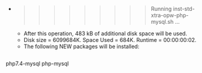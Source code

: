 * >>>>>>>>> Running inst-std-xtra-opw-php-mysql.sh ...
  * After this operation, 483 kB of additional disk space will be used.
  * Disk size = 6099684K. Space Used = 684K. Runtime = 00:00:00:02.
  * The following NEW packages will be installed:
  ```bash
php7.4-mysql php-mysql
  ```
